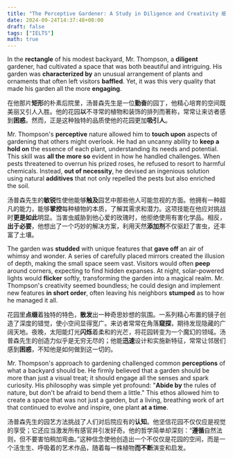 ```yaml
---
title: "The Perceptive Gardener: A Study in Diligence and Creativity 细致入微的园丁：勤奋与创造力的研究"
date: 2024-09-24T14:37:48+08:00
draft: false
tags: ["IELTS"]
math: true
---
```


In the **rectangle** of his modest backyard, Mr. Thompson, a **diligent** gardener, had cultivated a space that was both beautiful and intriguing. His garden was **characterized by** an unusual arrangement of plants and ornaments that often left visitors **baffled**. Yet, it was this very quality that made his garden all the more **engaging**.

在他那片**矩形**的朴素后院里，汤普森先生是一位**勤奋**的园丁，他精心培育的空间既美丽又引人入胜。他的花园**以**不寻常的植物和装饰的排列而著称，常常让来访者感到**困惑**。然而，正是这种独特的品质使他的花园更加**吸引人**。

Mr. Thompson's **perceptive** nature allowed him to **touch upon** aspects of gardening that others might overlook. He had an uncanny ability to **keep a hold on** the essence of each plant, understanding its needs and potential. This skill was **all the more so** evident in how he handled challenges. When pests threatened to overrun  his prized roses, he refused to resort to harmful chemicals. Instead, **out of necessity**, he devised an ingenious solution using natural **additives** that not only repelled the pests but also enriched the soil.

汤普森先生的**敏锐**性使他能够**触及**园艺中那些他人可能忽视的方面。他拥有一种超凡的能力，能够**掌控**每种植物的本质，了解其需求和潜力。这项技能在他应对挑战时**更是如此**明显。当害虫威胁到他心爱的玫瑰时，他拒绝使用有害化学品。相反，**出于必要**，他想出了一个巧妙的解决方案，利用天然**添加剂**不仅驱赶了害虫，还丰富了土壤。

The garden was **studded** with unique features that **gave off** an air of whimsy and wonder. A series of carefully placed mirrors  created the illusion of depth, making the small space seem vast.  Visitors would often **peep** around corners, expecting to find hidden expanses. At night, solar-powered lights would **flicker** softly, transforming the garden into a magical realm. Mr. Thompson's  creativity seemed boundless; he could design and implement new features **in short order**, often leaving his neighbors **stumped** as to how he managed it all.

花园里**点缀**着独特的特色，**散发**出一种奇思妙想的氛围。一系列精心布置的镜子创造了深度的错觉，使小空间显得宽广。来访者常常在角落**窥探**，期待发现隐藏的广阔天地。夜晚，太阳能灯光**闪烁**着柔和的光芒，将花园转变为一个魔幻的领域。汤普森先生的创造力似乎是无穷无尽的；他能**迅速**设计和实施新特征，常常让邻居们感到**困惑**，不知他是如何做到这一切的。

Mr. Thompson's approach to gardening challenged common **perceptions** of what a backyard should be. He firmly believed that a garden should  be more than just a visual treat; it should engage all the senses and  spark curiosity. His philosophy was simple yet profound: "**Abide by** the rules of nature, but don't be afraid to bend them a little." This  ethos allowed him to create a space that was not just a garden, but a  living, breathing work of art that continued to evolve and inspire, one  plant **at a time**.

汤普森先生的园艺方法挑战了人们对后院应有的**认知**。他坚信花园不仅仅应是视觉的享受；它还应当激发所有感官并引发好奇。他的哲学简单却深刻：“**遵循**自然法则，但不要害怕稍加弯曲。”这种信念使他创造出一个不仅仅是花园的空间，而是一个活生生、呼吸着的艺术作品，随着每一株植物**而不断**演变和启发。
